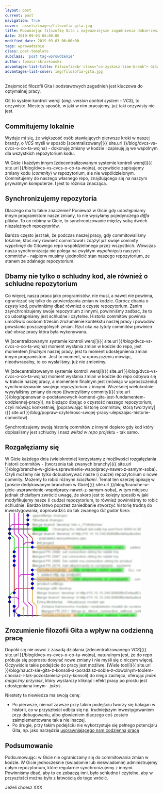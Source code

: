 ```yaml
---
layout: post
current: post
navigation: True
cover:  assets/images/filozofia-gita.jpg
title: Rozumiejąc filozofię Gita i najważniejsze zagadnienia dobierzesz efektywne rozwiązanie do swojej sytuacji
date: 2019-09-03 06:00:00
modified_date: 2019-09-03 06:00:00
tags: wprowadzenie
class: post-template
subclass: 'post tag-wprowdzenie'
author: tomasz-skraskowski
advantages-list-title: Filozofia<br class="co-zyskasz-line-break"> Gita
advantages-list-cover: img/filozofia-gita.jpg
---
```


Znajomość filozofii Gita i podstawowych zagadnień jest kluczowa do optymalnej pracy.

Git to system kontroli wersji (_ang. version control system - VCS_), to oczywiste.
Niestety sposób, w jaki w nim pracujemy, już taki oczywisty nie jest.

## Commitujemy lokalnie
Wydaje mi się, że większość osób stawiających pierwsze kroki w naszej branży, 
o _VCS_ myśli w sposób [scentralizowany]({{ site.url }}/blog/dvcs-vs-cvcs-o-co-ta-wojna) -
dokonuję zmiany w kodzie i zapisuję ją we wspólnym dla wszystkich repozytorium kodu.

W Gicie i każdym innym [zdecentralizowanym systemie kontroli wersji]({{ site.url }}/blog/dvcs-vs-cvcs-o-co-ta-wojna),
oczywiście zapisujemy zmiany kodu (_commity_) w repozytorium, ale nie wspóldzielonym.
Commitujemy do naszego własnego repo, znajdującego się na naszym prywatnym komputerze.
I jest to różnica znacząca.

## Synchronizujemy repozytoria
Dlaczego ma to takie znaczenie? Ponieważ w Gicie gdy udostępniamy innym programistom nasze zmiany, to
nie wysyłamy pojedynczego _diffa_ plików. To co robimy w Gicie, to 
synchronizowanie między sobą dwóch niezależnych repozytoriów.

Bardzo często jest tak, że podczas naszej pracy, gdy commitowaliśmy lokalnie, ktoś inny również commitował i zdążył już swoje commity _wypchnąć_ do
Gitowego repo współdzielonego przez wszystkich. Wówczas nasza synchronizacja nie polega na zwykłym _wypchnięciu_ naszych commitów - najpierw musimy
ujednolicić stan naszego repozytorium, ze stanem ze zdalnego repozytorium.

## Dbamy nie tylko o schludny kod, ale również o schludne repozytorium
Co więcej, nasza praca jako programistów, nie musi, a nawet nie powinna, ograniczać się tylko do zatwierdzania zmian w kodzie.
Oprócz dbania o czysty kod, powinniśmy dbać również o czyste repozytorium.
Zanim zsynchronizujemy swoje repozytrium z innymi, powinniśmy zadbać, że to co udostępniamy jest schludne i czytelne.
Historia commitów powinna umożliwić osobom trzecim zrozumienie kontekstu naszej pracy i powodów powstania poszczególnych zmian.
Rzut oka na tytuły commitów powinien dać obraz pracy która była wykonywana.

W [scentralizowanym systemie kontroli wersji]({{ site.url }}/blog/dvcs-vs-cvcs-o-co-ta-wojna) moment
wysłania zmian w kodzie do repo, jest momentem _finalnym_ naszej pracy, jest to moment udostępnienia zmian innym
programistom. Jest to moment, w uproszczeniu mówiąc, nieodwracalny, to co wysłaliśmy, już nie zmienimy.

W [zdecentralizowanym systemie kontroli wersji]({{ site.url }}/blog/dvcs-vs-cvcs-o-co-ta-wojna) moment
wysłania zmian w kodzie do repo odbywa się w trakcie naszej pracy, a momentem finalnym jest (mówiąc w uproszczeniu) synchronizowanie
swojego repozytorium z innymi.
Wcześniej wielokrotnie wysyłaliśmy zmiany do repo ([tworzyliśmy commity]({{ site.url }}/blog/opanowanie-podstawowych-komend-gita-jest-fundamentem-codziennej-pracy)),
na bieżąco dbając o czystość naszego repozytorium, czyli mówiąc konkretniej,
[poprawiając historię commitów, którą tworzymy]({{ site.url }}/blog/popraw-czytelnosc-swojej-pracy-ulepszajac-historie-commitow).

Synchronizujemy swoją historię commitów z innymi dopiero gdy kod który dopisaliśmy jest schludny i nasz _wkład w repo projektu_ - tak samo. 

## Rozgałęziamy się
W Gicie  każdego dnia (wielokrotnie) korzystamy z możliwości rozgałęziania historii commitów - [tworzenia tak zwanych branchy]({{ site.url }}/blog/branche-w-gicie-usprawnienie-wspolpracy-nawet-z-samym-soba).
Czyli możemy nie tylko dobudowywać nasze (i cudze) repozytorium o nowe commity. Możemy to robić różnymi _ścieżkami_.
Temat ten szerzej opisuję w [poście dedykowanym branchom w Gicie]({{ site.url }}/blog/branche-w-gicie-usprawnienie-wspolpracy-nawet-z-samym-soba),
w tym miejscu jednak chciałbym zwrócić uwagę, że skoro jest to kolejny sposób w jaki modyfikujemy nasze (i cudze) repozytorium,
to również powinniśmy to robić schludnie. Bardzo łatwo poprzez zaniedbanie stworzyć historię trudną do inwestygowania, doprowadzić do tak
zwanego _Git guitar hero_:
![Screenshot from Gitk tool with commits history with many merges, which looks like guitar hero game](/assets/images/git-guitar-hero-small.jpg "Git guitar hero")

## Zrozumienie filozofii Gita a wpływ na codzienną pracę
Dopóki się nie oswoi z zasadą działania [zdecentralizowanego _VCS_]({{ site.url }}/blog/dvcs-vs-cvcs-o-co-ta-wojna),
naturalnym jest, że do repo próbuje się poprostu dosyłać nowe zmiany i nie myśli się o niczym więcej.
Oczywiście takie podejście do pracy jest możliwe. [Wiele tooli]({{ site.url }}/blog/naucz-sie-gita-z-konsoli-a-poradzisz-sobie-z-dowolnym-toolem-chociaz-i-tak-pozostaniesz-przy-konsoli)
do niego zachęca, oferując _jeden magiczny przycisk_, który wystarczy kliknąć i efekt pracy po prostu jest udostępniana innym - _jakoś_.

Niestety ta niewiedza ma swoją cenę:
- Po pierwsze, niemal zawsze przy takim podejściu tworzy się bałagan w historii, co w przyszłości odbija się np. trudniejszym inwestygowaniem
przy debugowaniu, albo głowieniem dlaczego coś zostało zaimplementowane tak a nie inaczej.
- Po drugie, przy takim podejściu nie wykorzystuje się pełnego potencjału Gita, np. jako narzędzia [usprawniającego nam codzienną pracę](http://localhost:4000/blog/sprawna-obsluga-gita-pomaga-pisac-lepszej-jakosci-kod-w-krotszym-czasie)

## Podsumowanie
Podsumowując: w Gicie nie ograniczamy się do commitowania zmian w kodzie.
W Gicie jednocześnie (świadomie lub nieświadomie) administrujemy całym repozytorium, które regularnie synchronizujemy z innymi.
Powinniśmy dbać, aby to co zobaczą inni, było schludne i czytelne, aby w przyszłości można było z łatwością do tego wrócić.

Jeżeli chcesz XXX